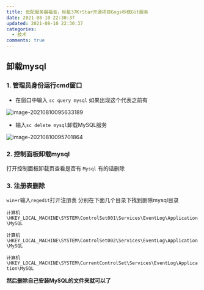```yaml
---
title: 低配服务器福音，标星37K+Star开源项目Gogs秒搭Git服务
date: 2021-08-10 22:30:37
updated: 2021-08-10 22:30:37
categories:
  - 技术
comments: true
---
```


## 卸载mysql

### 1. 管理员身份运行cmd窗口

- 在窗口中输入 `sc query mysql` 如果出现这个代表之前有

![image-20210810095633189](https://cdn.jsdelivr.net/gh/wilbur147/cdnPictureBed/article/20210810095633.png)

- 输入`sc delete mysql`卸载MySQL服务

![image-20210810095701864](https://cdn.jsdelivr.net/gh/wilbur147/cdnPictureBed/article/20210810095701.png)



### 2. 控制面板卸载mysql

打开控制面板卸载页查看是否有 `Mysql` 有的话删除

### 3. 注册表删除

`win+r`输入`regedit`打开注册表 分别在下面几个目录下找到删除mysql目录

`计算机\HKEY_LOCAL_MACHINE\SYSTEM\ControlSet001\Services\EventLog\Application\MySQL`

`计算机\HKEY_LOCAL_MACHINE\SYSTEM\ControlSet002\Services\EventLog\Application\MySQL`

`计算机\HKEY_LOCAL_MACHINE\SYSTEM\CurrentControlSet\Services\EventLog\Application\MySQL`



**然后删除自己安装MySQL的文件夹就可以了**

